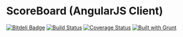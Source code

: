 # ScoreBoard (AngularJS Client)

[![Bitdeli Badge](https://d2weczhvl823v0.cloudfront.net/frankbille/scoreboard2/trend.png)](https://bitdeli.com/free "Bitdeli Badge")
[![Build Status](https://travis-ci.org/frankbille/scoreboard2.png?branch=master)](https://travis-ci.org/frankbille/scoreboard2)
[![Coverage Status](https://coveralls.io/repos/frankbille/scoreboard2/badge.png)](https://coveralls.io/r/frankbille/scoreboard2)
[![Built with Grunt](https://cdn.gruntjs.com/builtwith.png)](http://gruntjs.com/)
